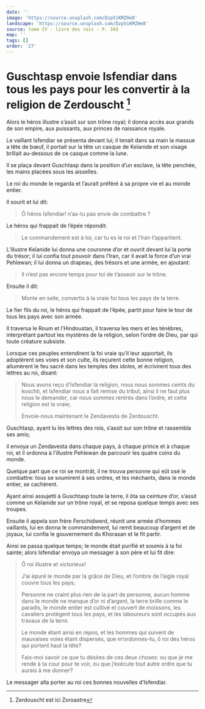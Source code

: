 ```yaml
---
date: ''
image: 'https://source.unsplash.com/DzpViKMZHe8'
landscape: 'https://source.unsplash.com/DzpViKMZHe8'
source: tome IV - livre des rois - P. 343
map: ''
tags: []
order: '27'
---
```


# Guschtasp envoie Isfendiar dans tous les pays pour les convertir à la religion de Zerdouscht [^1]

Alors le héros illustre s’assit sur son trône royal; il donna accès aux grands de son empire, aux puissants, aux princes de naissance royale.

Le vaillant Isfendiar se présenta devant lui; il tenait dans sa main la massue a tête de bœuf, il portait sur la tête un casque de Keïanide et son visage brillait au-dessous de ce casque comme la lune.

Il se plaça devant Guschtasp dans la position d’un esclave, la tête penchée, les mains placées sous les aisselles.

Le roi du monde le regarda et l’aurait préféré à sa propre vie et au monde entier.

Il sourit et lui dit:

> Ô héros Isfendiar! n’as-tu pas envie de combattre ?

Le héros qui frappait de l’épée répondit:

> Le commandement est à toi, car tu es le roi et l’Iran t’appartient.

L’illustre Keïanide lui donna une couronne d’or et ouvrit devant lui la porte du trésor; il lui confia tout pouvoir dans l’Iran, car il avait la force d’un vrai Pehlewan; il lui donna un drapeau, des trésors et une armée, en ajoutant:

> Il n’est pas encore temps pour toi de t’asseoir sur le trône.

Ensuite il dit:

> Monte en selle, convertis à la vraie foi tous les pays de la terre.

Le fier fils du roi, le héros qui frappait de l’épée, partit pour faire le tour de tous les pays avec son armée.

Il traversa le Roum et l’Hindoustan, il traversa les mers et les ténèbres, interprétant partout les mystères de la religion, selon l’ordre de Dieu, par qui toute créature subsiste.

Lorsque ces peuples entendirent la foi vraie qu’il leur apportait, ils adoptèrent ses voies et son culte, ils reçurent cette bonne religion, allumèrent le feu sacré dans les temples des idoles, et écrivirent tous des lettres au roi, disant:

> Nous avons reçu d’Isfendiar la religion, nous nous sommes ceints du koschti, et Isfendiar nous a fait remise du tribut, ainsi il ne faut plus nous le demander, car nous sommes rentrés dans l’ordre, et cette religion est la vraie;
>
> Envoie-nous maintenant le Zendavesta de Zerdouscht.

Guschtasp, ayant lu les lettres des rois, s’assit sur son trône et rassembla ses amis;

il envoya un Zendavesta dans chaque pays, à chaque prince et à chaque roi, et il ordonna à l’illustre Pehlewan de parcourir les quatre coins du monde.

Quelque part que ce roi se montrât, il ne trouva personne qui eût osé le combattre: tous se soumirent à ses ordres, et les méchants, dans le monde entier, se cachèrent.

Ayant ainsi assujetti à Guschtasp toute la terre, il ôta sa ceinture d’or, s’assit comme un Keïanide sur un trône royal, et se reposa quelque temps avec ses troupes.

Ensuite il appela son frère Ferschidwerd, réunit une armée d’hommes vaillants, lui en donna le commandement, lui remit beaucoup d’argent et de joyaux, lui confia le gouvernement du Khorasan et le fit partir.

Ainsi se passa quelque temps; le monde était purifié et soumis à la foi sainte; alors Isfendiar envoya un messager à son père et lui fit dire:

> Ô roi illustre et victorieux!
>
> J’ai épuré le monde par la grâce de Dieu, et l’ombre de l’aigle royal couvre tous les pays;
>
> Personne ne craint plus rien de la part de personne, aucun homme dans le monde ne manque d’or ni d’argent, la terre brille comme le paradis, le monde entier est cultivé et couvert de moissons, les cavaliers protègent tous les pays, et les laboureurs sont occupés aux travaux de la terre.
>
> Le monde étant ainsi en repos, et les hommes qui suivent de mauvaises voies étant dispersés, que m’ordonnes-tu, ô roi des héros qui portent haut la tête?
>
> Fais-moi savoir ce que tu désires de ces deux choses: ou que je me rende à ta cour pour te voir, ou que j’exécute tout autre ordre que tu aurais à me donner?

Le messager alla porter au roi ces bonnes nouvelles d’Isfendiar.

[^1]: Zerdouscht est ici Zoroastre
